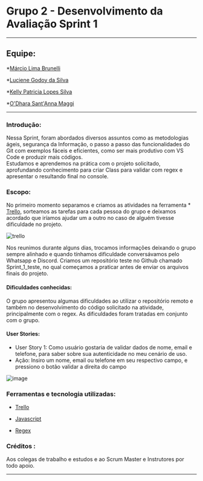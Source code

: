 # Grupo 2 - Desenvolvimento da Avaliação Sprint 1

***
## Equipe:
*[Márcio Lima Brunelli](https://github.com/ml-brunelli)

*[Luciene Godoy da Silva](https://github.com/LucieneGodoy)

*[Kelly Patricia Lopes Silva](https://github.com/KellyPLSilva)

*[O'Dhara Sant'Anna Maggi](https://github.com/odharamaggi)

***
### Introdução:
Nessa Sprint, foram abordados diversos assuntos como as metodologias ágeis, segurança da Informação, o passo a passo das funcionalidades do Git com exemplos fáceis e eficientes, como ser mais produtivo com VS Code e produzir mais códigos.  
Estudamos e aprendemos na prática com o projeto solicitado, aprofundando conhecimento para criar Class para validar com regex e apresentar o resultando final no console. 

### Escopo:

No primeiro momento separamos e criamos as atividades na ferramenta * [Trello](https://trello.com/invite/b/HYCfW3Wq/ATTI229826b5874d9ab830e5d4b60fff1c58E4F52549/sprint-1-compass-uol), sorteamos as tarefas para cada pessoa do grupo e deixamos acordado que iríamos ajudar um a outro no caso de alguém tivesse dificuldade no projeto. 

![trello](https://user-images.githubusercontent.com/94749597/219962684-0a8b2e5a-16cb-4b7f-a745-1405829de47a.PNG)

Nos reunimos durante alguns dias, trocamos informações deixando o grupo sempre alinhado e quando tínhamos dificuldade conversávamos pelo Whatsapp e Discord. Criamos um repositório teste no Github chamado Sprint_1_teste, no qual começamos a praticar antes de enviar os arquivos finais do projeto.  

#### Dificuldades conhecidas:
O grupo apresentou algumas dificuldades ao utilizar o repositório remoto e também no desenvolvimento do código solicitado na atividade, principalmente com o regex.
As dificuldades foram tratadas em conjunto com o grupo.  

#### User Stories:
- User Story 1: Como usuário gostaria de validar dados de nome, email e telefone, para saber sobre sua autenticidade no meu cenário de uso.
- Ação: Insiro um nome, email ou telefone em seu respectivo campo, e pressiono o botão validar a direita do campo

![image](https://user-images.githubusercontent.com/35769020/220120131-b74f22cf-1004-436c-a601-705954c2d850.png)
### Ferramentas e tecnologia utilizadas:
* [Trello](https://trello.com/invite/b/HYCfW3Wq/ATTI229826b5874d9ab830e5d4b60fff1c58E4F52549/sprint-1-compass-uol)

* [Javascript](https://developer.mozila.org/pt-BR/docs/Web/JavaScript)

* [Regex](https://regexr.com/)


### Créditos :

Aos colegas de trabalho e estudos e ao Scrum Master e Instrutores por todo apoio.

***
